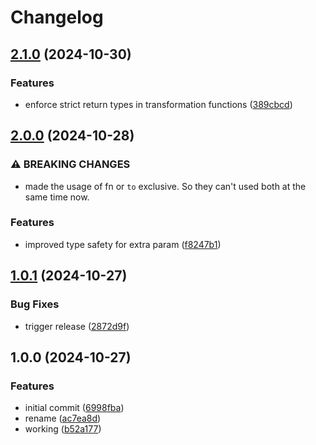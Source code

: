 # Changelog

## [2.1.0](https://github.com/tonioriol/transmutant/compare/v2.0.0...v2.1.0) (2024-10-30)


### Features

* enforce strict return types in transformation functions ([389cbcd](https://github.com/tonioriol/transmutant/commit/389cbcd3754b8587c324e4fc6c24ff4ec573874f))

## [2.0.0](https://github.com/tonioriol/transmutant/compare/v1.0.1...v2.0.0) (2024-10-28)


### ⚠ BREAKING CHANGES

* made the usage of fn or `to` exclusive. So they can't used both at the same time now.

### Features

* improved type safety for extra param ([f8247b1](https://github.com/tonioriol/transmutant/commit/f8247b1f9b098cc23efec30caec798be72d72d6a))

## [1.0.1](https://github.com/tonioriol/transmutant/compare/v1.0.0...v1.0.1) (2024-10-27)


### Bug Fixes

* trigger release ([2872d9f](https://github.com/tonioriol/transmutant/commit/2872d9f802207921fc665c7d23849323609e4957))

## 1.0.0 (2024-10-27)


### Features

* initial commit ([6998fba](https://github.com/tonioriol/transmutant/commit/6998fbac7a845161226f5d051225e93ef73d606d))
* rename ([ac7ea8d](https://github.com/tonioriol/transmutant/commit/ac7ea8d3efb866071e2ec0fe30c156b75034d501))
* working ([b52a177](https://github.com/tonioriol/transmutant/commit/b52a1777511ecb2b45e3e9e519639555908fd7cd))
